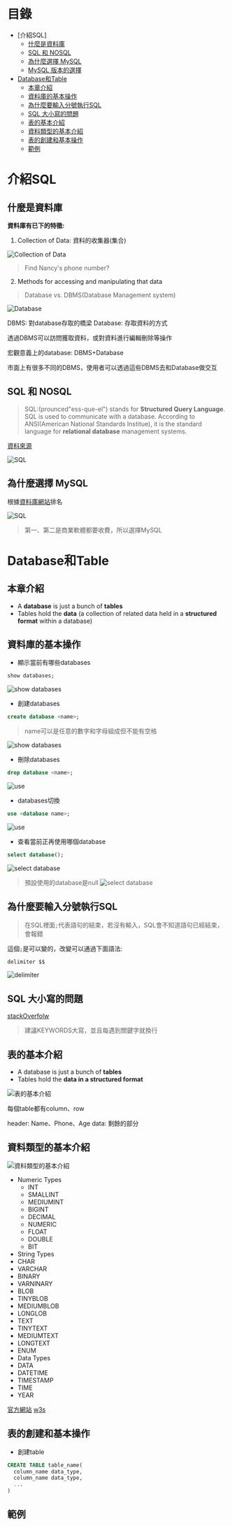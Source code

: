 # 目錄
- [介紹SQL]
  - [什麼是資料庫](#什麼是資料庫)
  - [SQL 和 NOSQL](#SQL-和-NOSQL)
  - [為什麼選擇 MySQL](#為什麼選擇-MySQL)
  - [MySQL 版本的選擇](#MySQL-版本的選擇)
- [Database和Table](#Database-和-Table)
  - [本章介紹](#本章介紹)
  - [資料庫的基本操作](#資料庫的基本操作)  
  - [為什麼要輸入分號執行SQL](#為什麼要輸入分號執行-SQL) 
  - [SQL 大小寫的問題](#SQL-大小寫的問題)
  - [表的基本介紹](#表的基本介紹)
  - [資料類型的基本介紹](#資料類型的基本介紹)
  - [表的創建和基本操作](#表的創建和基本操作)  
  - [範例](#範例)   

# 介紹SQL

## 什麼是資料庫

**資料庫有已下的特徵:**

1. Collection of Data: 資料的收集器(集合)

![Collection of Data](../img/mySQL/01.png)

> Find Nancy's phone number?

2. Methods for accessing and manipulating that data

> Database vs. DBMS(Database Management system)

![Database](../img/mySQL/02.png)

DBMS: 對database存取的橋梁
Database: 存取資料的方式

透過DBMS可以訪問獲取資料，或對資料進行編輯刪除等操作

宏觀意義上的database: DBMS+Database

市面上有很多不同的DBMS，使用者可以透過這些DBMS去和Database做交互

## SQL 和 NOSQL

> SQL:(prounced"ess-que-el") stands for **Structured Query Language**. SQL is used to communicate with a database. According to ANSI(American National Standards Institue), it is the standard language for **relational database** management systems.

[資料來源](https://en.wikipedia.org/wiki/SQL)

![SQL](../img/mySQL/03.png)

## 為什麼選擇 MySQL

根據[資料庫網站](https://db-engines.com/en/ranking)排名

![SQL](../img/mySQL/04.png)

> 第一、第二是商業軟體都要收費，所以選擇MySQL

# Database和Table

## 本章介紹

- A **database** is just a bunch of **tables**
- Tables hold the **data** (a collection of related data held in a **structured format** within a database)

## 資料庫的基本操作

- 顯示當前有哪些databases

```sql
show databases;
```

![show databases](../img/mySQL/05.png)

- 創建databases

```sql
create database <name>;
```
> name可以是任意的數字和字母組成但不能有空格

![show databases](../img/mySQL/06.png)

- 刪除databases

```sql
drop database <name>;
```
![use](../img/mySQL/09.png)

- databases切換

```sql
use <database name>;
```
![use](../img/mySQL/07.png)

- 查看當前正再使用哪個database

```sql
select database();
```
![select database](../img/mySQL/08.png)

> 預設使用的database是null
![select database](../img/mySQL/10.png)

## 為什麼要輸入分號執行SQL

> 在SQL裡面`;`代表語句的結束，若沒有輸入，SQL會不知道語句已經結束，會報錯

這個`;`是可以變的，改變可以通過下面語法:

```SQL
delimiter $$
```
![delimiter](../img/mySQL/11.png)

## SQL 大小寫的問題

[stackOverfolw](https://stackoverflow.com/questions/292026/is-there-a-good-reason-to-use-upper-case-for-sql-keywords)

> 建議KEYWORDS大寫，並且每遇到關鍵字就換行

## 表的基本介紹

- A database is just a bunch of **tables**
- Tables hold the **data in a structured format**

![表的基本介紹](../img/mySQL/12.png)

每個table都有column、row

header: Name、Phone、Age
data: 剩餘的部分


## 資料類型的基本介紹

![資料類型的基本介紹](../img/mySQL/13.png)

- Numeric Types
  - INT
  - SMALLINT
  - MEDIUMINT
  - BIGINT
  - DECIMAL
  - NUMERIC
  - FLOAT
  - DOUBLE
  - BIT
 - String Types
  - CHAR
  - VARCHAR
  - BINARY
  - VARNINARY
  - BLOB
  - TINYBLOB
  - MEDIUMBLOB
  - LONGLOB
  - TEXT
  - TINYTEXT
  - MEDIUMTEXT
  - LONGTEXT
  - ENUM
 - Data Types
  - DATA
  - DATETIME
  - TIMESTAMP
  - TIME
  - YEAR 

[官方網站](https://dev.mysql.com/doc/refman/8.4/en/data-types.html)
[w3s](https://www.w3schools.com/mysql/mysql_datatypes.asp)

## 表的創建和基本操作

- 創建table

```sql
CREATE TABLE table_name(
  column_name data_type,
  column_name data_type,
  ...
)
```

## 範例